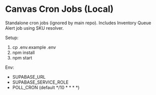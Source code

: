 # Canvas Cron Jobs (Local)

Standalone cron jobs (ignored by main repo). Includes Inventory Queue Alert job using SKU resolver.

Setup:
1. cp .env.example .env
2. npm install
3. npm start

Env:
- SUPABASE_URL
- SUPABASE_SERVICE_ROLE
- POLL_CRON (default */10 * * * *)
